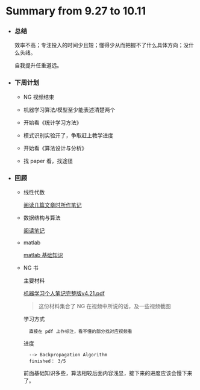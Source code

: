 # Summary from 9.27 to 10.11

- ### 总结

    效率不高；专注投入的时间少且短；懂得少从而把握不了什么具体方向；没什么头绪。

    自我提升任重道远。

- ### 下周计划

    + NG 视频结束

    + 机器学习算法/模型至少能表述清楚两个
    
    + 开始看《统计学习方法》
    
    + 模式识别实验开了，争取赶上教学进度
    
    + 开始看《算法设计与分析》
    
    + 找 paper 看，找途径

- ### 回顾

    + 线性代数

        [阅读几篇文章时所作笔记](https://github.com/luanxxys/cs/blob/master/%E7%BA%BF%E6%80%A7%E4%BB%A3%E6%95%B0/readme.md)

    + 数据结构与算法

        [阅读笔记](https://github.com/luanxxys/cs/blob/master/Data%20Structures%20and%20Algorithms/readme.md)

    + matlab

        [matlab 基础知识](https://github.com/luanxxys/code/blob/master/matlab/readme.md)

    + NG 书

        主要材料

        [机器学习个人笔记完整版v4.21.pdf](https://github.com/luanxxys/cs/blob/master/Machine%20Learning/%E6%9C%BA%E5%99%A8%E5%AD%A6%E4%B9%A0%E4%B8%AA%E4%BA%BA%E7%AC%94%E8%AE%B0%E5%AE%8C%E6%95%B4%E7%89%88v4.21.pdf)
        > 这份材料集合了 NG 在视频中所说的话，及一些视频截图
        
        学习方式

            直接在 pdf 上作标注，看不懂的部分找对应视频看

        进度

            --> Backpropagation Algorithm
            finished： 3/5

        前面基础知识多些，算法相较后面内容浅显，接下来的进度应该会慢下来了。
